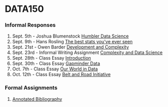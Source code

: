 # DATA150

### Informal Responses
1. Sept. 5th - Joshua Blumenstock [Humbler Data Science](blumenstock.html)
2. Sept. 9th - Hans Rosling [The best stats you've ever seen](rosling.html)
3. Sept. 21st - Owen Barder [Development and Complexity](barder.html)
4. Sept. 23rd - Informal Writing Assignment [Complexity and Data Science](essay.html)
5. Sept. 28th - Class Essay [Introduction](intro.html)
6. Sept. 30th - Class Essay [Gapminder Data](gapminder.html)
7. Oct. 7th - Class Essay [Our World in Data](roser.html)
8. Oct. 12th - Class Essay [Belt and Road Initiative](essay.html)

### Formal Assignments
1. [Annotated Bibliography](bibliography.html)

